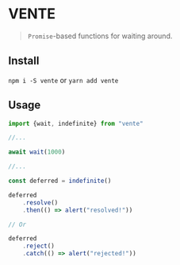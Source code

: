 # VENTE

>`Promise`-based functions for waiting around.

## Install
`npm i -S vente` or `yarn add vente`

## Usage
```javascript
import {wait, indefinite} from "vente"

//...

await wait(1000)

//...

const deferred = indefinite()

deferred
    .resolve()
    .then(() => alert("resolved!"))

// Or

deferred
    .reject()
    .catch(() => alert("rejected!"))

```

